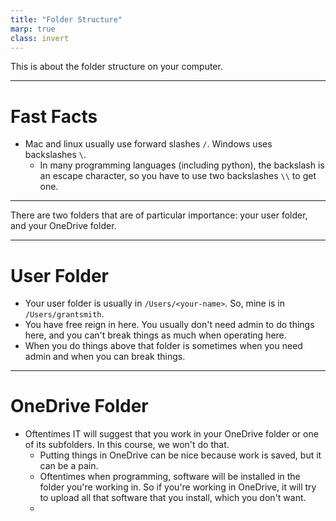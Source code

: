 ```yaml
---
title: "Folder Structure"
marp: true
class: invert
---
```


This is about the folder structure on your computer.

---

# Fast Facts

- Mac and linux usually use forward slashes `/`. Windows uses backslashes `\`.
  - In many programming languages (including python), the backslash is an escape character, so you have to use two backslashes `\\` to get one.



---

There are two folders that are of particular importance: your user folder, and your OneDrive folder.


---

# User Folder

- Your user folder is usually in `/Users/<your-name>`. So, mine is in `/Users/grantsmith`.
- You have free reign in here. You usually don't need admin to do things here, and you can't break things as much when operating here.
- When you do things above that folder is sometimes when you need admin and when you can break things.

---

# OneDrive Folder

- Oftentimes IT will suggest that you work in your OneDrive folder or one of its subfolders. In this course, we won't do that.
  - Putting things in OneDrive can be nice because work is saved, but it can be a pain.
  - Oftentimes when programming, software will be installed in the folder you're working in. So if you're working in OneDrive, it will try to upload all that software that you install, which you don't want.
  - 
